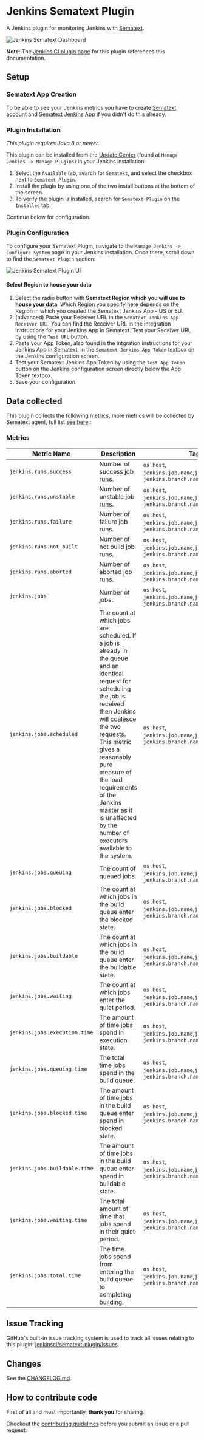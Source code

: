 # Jenkins Sematext Plugin

A Jenkins plugin for monitoring Jenkins with [Sematext][8].

![Jenkins Sematext Dashboard][3]

**Note**: The [Jenkins CI plugin page][1] for this plugin references this documentation.

## Setup

### Sematext App Creation

To be able to see your Jenkins metrics you have to create [Sematext account][10] and [Sematext Jenkins App][9] if you didn't do this already.

### Plugin Installation

_This plugin requires Java 8 or newer._

This plugin can be installed from the [Update Center][2] (found at `Manage Jenkins -> Manage Plugins`) in your Jenkins installation:

1. Select the `Available` tab, search for `Sematext`, and select the checkbox next to `Sematext Plugin`.
2. Install the plugin by using one of the two install buttons at the bottom of the screen.
3. To verify the plugin is installed, search for `Sematext Plugin` on the `Installed` tab. 

  Continue below for configuration.

### Plugin Configuration

To configure your Sematext Plugin, navigate to the `Manage Jenkins -> Configure System` page in your Jenkins installation. Once there, scroll down to find the `Sematext Plugin` section:

![Jenkins Sematext Plugin UI][7]

#### Select Region to house your data 

1. Select the radio button with **Sematext Region which you will use to house your data**. Which Region you specify here depends on the Region in which you created the Sematext Jenkins App - US or EU.
2. (advanced) Paste your Receiver URL in the `Sematext Jenkins App Receiver URL`.  You can find the Receiver URL in the integration instructions for your Jenkins App in Sematext.  Test your Receiver URL by using the `Test URL` button.
3. Paste your App Token, also found in the intgration instructions for your Jenkins App in Sematext, in the `Sematext Jenkins App Token` textbox on the Jenkins configuration screen.
4. Test your Sematext Jenkins App Token by using the `Test App Token` button on the Jenkins configuration screen directly below the App Token textbox.
5. Save your configuration.

## Data collected

This plugin collects the following [metrics](#metrics), more metrics will be collected by Sematext agent, full list [see here][11] :

### Metrics

| Metric Name                            | Description                                                               | Tags                                                                     |
|----------------------------------------|---------------------------------------------------------------------------|--------------------------------------------------------------------------|
| `jenkins.runs.success`                 | Number of success job runs.                                               | `os.host`, `jenkins.job.name`,`jenkins.repo.name`, `jenkins.branch.name` |
| `jenkins.runs.unstable`                | Number of unstable job runs.                                              | `os.host`, `jenkins.job.name`,`jenkins.repo.name`, `jenkins.branch.name` |
| `jenkins.runs.failure`                 | Number of failure job runs.                                               | `os.host`, `jenkins.job.name`,`jenkins.repo.name`, `jenkins.branch.name` |
| `jenkins.runs.not_built`               | Number of not build job runs.                                             | `os.host`, `jenkins.job.name`,`jenkins.repo.name`, `jenkins.branch.name` |
| `jenkins.runs.aborted`                 | Number of aborted job runs.                                               | `os.host`, `jenkins.job.name`,`jenkins.repo.name`, `jenkins.branch.name` |
| `jenkins.jobs`                         | Number of jobs.                                                           | `os.host`, `jenkins.job.name`,`jenkins.repo.name`, `jenkins.branch.name` |
| `jenkins.jobs.scheduled`               | The count at which jobs are scheduled. If a job is already in the queue and an identical request for scheduling the job is received then Jenkins will coalesce the two requests. This metric gives a reasonably pure measure of the load requirements of the Jenkins master as it is unaffected by the number of executors available to the system.                                                                                                                                                       | `os.host`, `jenkins.job.name`,`jenkins.repo.name`, `jenkins.branch.name` |
| `jenkins.jobs.queuing`                 | The count of queued jobs.                                       | `os.host`, `jenkins.job.name`,`jenkins.repo.name`, `jenkins.branch.name` |
| `jenkins.jobs.blocked`                 | The count at which jobs in the build queue enter the blocked state.       | `os.host`, `jenkins.job.name`,`jenkins.repo.name`, `jenkins.branch.name` |
| `jenkins.jobs.buildable`               | The count at which jobs in the build queue enter the buildable state.     | `os.host`, `jenkins.job.name`,`jenkins.repo.name`, `jenkins.branch.name` |
| `jenkins.jobs.waiting`                 | The count at which jobs enter the quiet period.                           | `os.host`, `jenkins.job.name`,`jenkins.repo.name`, `jenkins.branch.name` |
| `jenkins.jobs.execution.time`          | The amount of time jobs spend in execution state.                         | `os.host`, `jenkins.job.name`,`jenkins.repo.name`, `jenkins.branch.name` |
| `jenkins.jobs.queuing.time`            | The total time jobs spend in the build queue.                             | `os.host`, `jenkins.job.name`,`jenkins.repo.name`, `jenkins.branch.name` |
| `jenkins.jobs.blocked.time`            | The amount of time jobs in the build queue enter spend in blocked state.  | `os.host`, `jenkins.job.name`,`jenkins.repo.name`, `jenkins.branch.name` |
| `jenkins.jobs.buildable.time`          | The amount of time jobs in the build queue enter spend in buildable state.| `os.host`, `jenkins.job.name`,`jenkins.repo.name`, `jenkins.branch.name` |
| `jenkins.jobs.waiting.time`            | The total amount of time that jobs spend in their quiet period.           | `os.host`, `jenkins.job.name`,`jenkins.repo.name`, `jenkins.branch.name` |
| `jenkins.jobs.total.time`              | The time jobs spend from entering the build queue to completing building. | `os.host`, `jenkins.job.name`,`jenkins.repo.name`, `jenkins.branch.name` |

## Issue Tracking

GitHub's built-in issue tracking system is used to track all issues relating to this plugin: [jenkinsci/sematext-plugin/issues][4]. 

## Changes

See the [CHANGELOG.md][5].

## How to contribute code

First of all and most importantly, **thank you** for sharing.  

Checkout the [contributing guidelines][6] before you submit an issue or a pull request.  

[1]: https://plugins.jenkins.io/sematext
[2]: https://wiki.jenkins-ci.org/display/JENKINS/Plugins#Plugins-Howtoinstallplugins
[3]: https://raw.githubusercontent.com/sematext/sematext-jenkins-plugin/master/images/sematext-jenkins-dashboard.png
[4]: https://github.com/jenkinsci/sematext-plugin/issues
[5]: https://github.com/jenkinsci/sematext-plugin/blob/master/CHANGELOG.md
[6]: https://github.com/jenkinsci/.github/blob/master/CONTRIBUTING.md
[7]: https://raw.githubusercontent.com/sematext/sematext-jenkins-plugin/master/images/sematext-jenkins-plugin-ui.png
[8]: https://sematext.com/
[9]: https://sematext.com/docs/monitoring/#creating-monitoring-apps
[10]: https://apps.sematext.com/ui/registration
[11]: https://sematext.com/docs/integration/jenkins/
